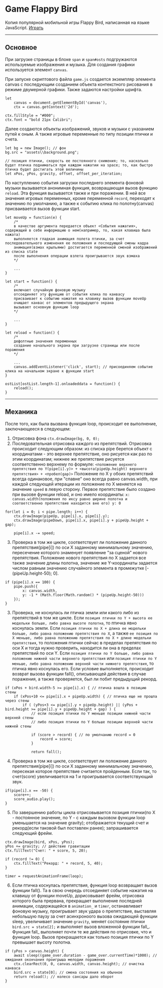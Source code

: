 # Game Flappy Bird

Копия популярной мобильной игры Flappy Bird, написанная на языке JavaScript. [Играть](https://progivt19.github.io/jsTeamG/)

---

## Основное
При загрузке страницы в блоке `span` и `span#osts` подгружаются используемые изображения и музыка. Для создания графики используется элемент `canvas`.

При запуске скриптового файла `game.js` создается экземпляр элемента canvas с последующим созданием объекта контекстного рисования в режиме двумерной графики. Также задаются настройки шрифта.
```JS
let
	canvas = document.getElementById('canvas'),
	ctx = canvas.getContext('2d');

ctx.fillStyle = "#000";
ctx.font = "bold 21px Calibri";
```

Далее создаются объекты изображений, звуков и музыки с указанием путей к оным. А также игровые переменные по типу позиции птички и счета.
```JS
let bg = new Image(); // фон
bg.src = "assets\\background.png";

// позиция птички, скорость ее постоянного снижения; то, насколько будет птичка подниматься при каждом нажатии на space; то, как быстро птичка будет достигать этой величины
let xPos, yPos, gravity, offset, offset_per_iteration;
```

По наступлению события загрузки последнего элемента фоновой музыки вызывается анонимная функция, возвращающая вызов функцию `reload`. Эта функция вызывается также и при поражении. В ней все значения игровых переменных, кроме переменной `record`, переходят к значению по умолчанию, а также к событию клика по полотну(canvas) присваивается вызов функции start.

```JS
let moveUp = function(e) {
	/*
	в качестве аргумента передается объект <События нажатия>, содержащий в себе информацию о нем(например, то, какая клавиша была нажата)
	выполняется гладкая анимация полета птички, за счет последовательного изменения ее положения и последующей смены кадра
	анимация(взмах крыльями) достигается переменной сменой изображений из списка state
	после выполнения операции взлета проигрывается звук взмаха
	*/

	...
}

let start = function() {
	/*
	включает случайную фоновую музыку
	отсоединяет эту функцию от события клика по канвасу
	присваивает к событию нажатия на клавиву вызов функции moveUp
	очищает канвас от элементов предыдущего экрана
	вызывает основную функцию loop
	*/

	...
}

let reload = function() {
	/*
	дефолтные значения переменных
	создание начального экрана при загрузке страницы или после поражения
	*/

	...
	canvas.addEventListener('click', start); // присоединяем событие клика на начальном экране к функции start
}

ostList[ostList.length-1].onloadeddata = function() {
	reload();
}
```

---

## Механика

После того, как была вызвана функция loop, происходит ее выполнение, заключающееся в следующем:
1. Отрисовка фона `ctx.drawImage(bg, 0, 0);`
2. Последовательная отрисовка каждого из препятствий. Отрисовка происходит следующим образом: из списка pipe берется объект с координатами - это верхнее препятствие, оно рисуется как раз по этим координатам; нижнее же препятствие рисуется соответственно верхнему по формуле:
`<положение верхнего препятствия по Y(pipe[i].y)> + <высота(pipeUp.height) верхнего препятствия> + <пробел(gap)>`
Положение по X у обоих препятствий всегда одинаковое, при "спавне" оно всегда равно canvas.width, при каждой следующей итерации их положение по X меняется на значение `speed` в левую сторону. Первое препятствие было создано при вызове функции reload, и оно имело координаты:
`x: canvas.width(положения по иксу равно ширине полотна и соответственно препятствие находится вне его) y: 0`
```JS
for(let i = 0; i < pipe.length; i++) {
	ctx.drawImage(pipeUp, pipe[i].x, pipe[i].y);
	ctx.drawImage(pipeDown, pipe[i].x, pipe[i].y + pipeUp.height + gap);

	pipe[i].x -= speed;
```
3. Проверка в том же цикле, соответствует ли положение данного препятствия(pipe[i]) по оси X заданному минимальному значению, пересечение которого знаменует появление "за сценой" нового препятствия. Положение нового препятствия по X задается все также значение длины полотна, значение же Y-координаты задается числом равным значению случайного элемента в промежутке [-(pipeUp.height-50); 0].
```JS
if (pipe[i].x == 100) {
	pipe.push({
		x: canvas.width,
		y: -1 * (Math.floor(Math.random() * (pipeUp.height-50)))
	});
}
```
3. Проверка, не коснулась ли птичка земли или какого либо из препятствий в том же цикле. Если `позиция птички по Y + высота ее модельки больше, либо равна высоте полотна`, то птичка явно коснулась земли. Если `позиция птички по X + длина ее модельки больше, либо равна положению препятствия по X`, а также `ее позиция по X меньше, либо равна положению препятствия по X + длине модельки препятствия`, то положения птички сейчас в пределах препятствия по оси X и тогда нужно проверить, находится ли она в пределах препятствий по оси Y. Если `позиция птички по Y больше, либо равна положению нижней части верхнего препятствия` или `позиция птички по Y меньше, либо равна положению верхней части нижнего препятствия`, то птичка явно коснулась его. Если условие выполняется, происходит возврат вызова функции fall(), описывающей действия в случае поражения, а также проверяется, был ли побит предыдущий рекорд.
```JS
if (xPos + bird.width-5 >= pipe[i].x) { // птичка вошла в позицию стены
	if (xPos+10 <= pipe[i].x + pipeUp.width) { // птичка еще не прошла через стены
		if ( (yPos+3 <= pipe[i].y + pipeUp.height) || (yPos + bird.height >= pipe[i].y + pipeUp.height + gap) ) {
			// если позиция птички по Y меньше позиции нижней части верхней стены
			// либо позиция птички по Y больше позиции верхней части нижней стены

			if (score > record) { // по умолчанию record = 0
				record = score;
			}

			return fall();
```
4. Проверка в том же цикле, соответствует ли положение данного препятствия(pipe[i]) по оси X заданному минимальному значению, пересекая которое препятствие считается пройденным. Если так, то счет(score) увеличивается на 1 и проигрывается соответствующий звук.
```JS
if(pipe[i].x == -50) {
	score++;
	score_audio.play();
}
```
5. По завершению работы цикла отрисовывается позиция птички(по X - постоянное значение, по Y - с каждым вызовом функции loop уменьшается на значение gravity); отображается текущий счет и рекорд(если таковой был поставлен ранее); запрашивается следующий фрейм.
```JS
ctx.drawImage(bird, xPos, yPos);
yPos += gravity; // действие гравитации
ctx.fillText("Счет: " + score, 5, 20);

if (record != 0) {
	ctx.fillText("Рекорд: " + record, 5, 40);
}

timer = requestAnimationFrame(loop);
```
6. Если птичка коснулась препятствия, функция loop возвращает вызов функции fall(). Та в свою очередь отсоединяет событие нажатия на клавишу от функции moveUp, дорисовывает фрейм, отрисовка которого была прервана, прекращает выполнение последней анимации, содержащейся в `animation_` и `timer`, останавливает фоновую музыку, проигрывает звук удара о препятствие, выставляя небольшую паузу за счет асинхроноого вызова ожидающей функции sleep, увеличивает значение `gravity`, меняет состояние птички `bird.src = state[2];` и выполняет вызов вложенной функции fall_. Функция fall_ выполняет почти те же действия по отрисовке, что и функция loop. Вызов прекращается как только позиция птички по Y превышает высоту полотна.
```JS
if (yPos > canvas.height) {
	await sleep((game_over.duration - game_over.currentTime)*1000); // ожидания окончания проигрыша мелодии поражения
	ctx.clearRect(0, 0, canvas.width, canvas.height); // очистка канваса
	bird.src = state[0]; // смена состояния на обычное
	return reload(); // колесо сансары дало оборот
}
```